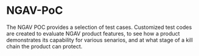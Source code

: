 # NGAV-PoC

The NGAV POC provides a selection of test cases.
Customized test codes are created to evaluate NGAV product features, to see how a product demonstrates its capability for various senarios, and at what stage of a kill chain the product can protect.

